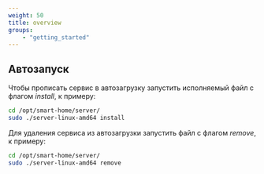 ```yaml
---
weight: 50
title: overview
groups:
    - "getting_started"
---
```


<h2 id="service">Автозапуск</h2>

Чтобы прописать сервис в автозагрузку запустить исполняемый файл с флагом *install*, к примеру:

```bash
cd /opt/smart-home/server/
sudo ./server-linux-amd64 install
```

Для удаления сервиса из автозагрузки запустить файл с флагом *remove*, к примеру:

```bash
cd /opt/smart-home/server/
sudo ./server-linux-amd64 remove
```